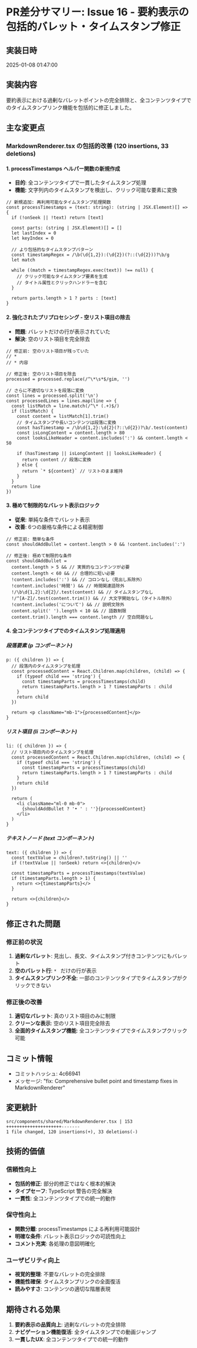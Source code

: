 # PR差分サマリー: Issue 16 - 要約表示の包括的バレット・タイムスタンプ修正

## 実装日時
2025-01-08 01:47:00

## 実装内容
要約表示における過剰なバレットポイントの完全排除と、全コンテンツタイプでのタイムスタンプリンク機能を包括的に修正しました。

## 主な変更点

### MarkdownRenderer.tsx の包括的改善 (120 insertions, 33 deletions)

#### 1. processTimestamps ヘルパー関数の新規作成
- **目的**: 全コンテンツタイプで一貫したタイムスタンプ処理
- **機能**: 文字列内のタイムスタンプを検出し、クリック可能な要素に変換

```tsx
// 新規追加: 再利用可能なタイムスタンプ処理関数
const processTimestamps = (text: string): (string | JSX.Element)[] => {
  if (!onSeek || !text) return [text]
  
  const parts: (string | JSX.Element)[] = []
  let lastIndex = 0
  let keyIndex = 0
  
  // より包括的なタイムスタンプパターン
  const timestampRegex = /\b(\d{1,2}):(\d{2})(?::(\d{2}))?\b/g
  let match
  
  while ((match = timestampRegex.exec(text)) !== null) {
    // クリック可能なタイムスタンプ要素を生成
    // タイトル属性とクリックハンドラーを含む
  }
  
  return parts.length > 1 ? parts : [text]
}
```

#### 2. 強化されたプリプロセシング - 空リスト項目の除去
- **問題**: バレットだけの行が表示されていた
- **解決**: 空のリスト項目を完全除去

```tsx
// 修正前: 空のリスト項目が残っていた
// * 
// * 内容

// 修正後: 空のリスト項目を除去
processed = processed.replace(/^\*\s*$/gim, '')

// さらに不適切なリストを段落に変換
const lines = processed.split('\n')
const processedLines = lines.map(line => {
  const listMatch = line.match(/^\* (.+)$/)
  if (listMatch) {
    const content = listMatch[1].trim()
    // タイムスタンプや長いコンテンツは段落に変換
    const hasTimestamp = /\b\d{1,2}:\d{2}(?::\d{2})?\b/.test(content)
    const isLongContent = content.length > 80
    const looksLikeHeader = content.includes(':') && content.length < 50
    
    if (hasTimestamp || isLongContent || looksLikeHeader) {
      return content // 段落に変換
    } else {
      return `* ${content}` // リストのまま維持
    }
  }
  return line
})
```

#### 3. 極めて制限的なバレット表示ロジック
- **従来**: 単純な条件でバレット表示
- **改善**: 6つの厳格な条件による精密制御

```tsx
// 修正前: 簡単な条件
const shouldAddBullet = content.length > 0 && !content.includes(':')

// 修正後: 極めて制限的な条件
const shouldAddBullet = 
  content.length > 5 && // 実質的なコンテンツが必要
  content.length < 60 && // 合理的に短い必要
  !content.includes(':') && // コロンなし（見出し系除外）
  !content.includes('時間') && // 時間関連語除外
  !/\b\d{1,2}:\d{2}/.test(content) && // タイムスタンプなし
  !/^[A-Z]/.test(content.trim()) && // 大文字開始なし（タイトル除外）
  !content.includes('について') && // 説明文除外
  content.split(' ').length < 10 && // 語数制限
  content.trim().length === content.length // 空白問題なし
```

#### 4. 全コンテンツタイプでのタイムスタンプ処理適用

##### 段落要素 (p コンポーネント)
```tsx
p: ({ children }) => {
  // 段落内のタイムスタンプを処理
  const processedContent = React.Children.map(children, (child) => {
    if (typeof child === 'string') {
      const timestampParts = processTimestamps(child)
      return timestampParts.length > 1 ? timestampParts : child
    }
    return child
  })
  
  return <p className="mb-1">{processedContent}</p>
}
```

##### リスト項目 (li コンポーネント)
```tsx
li: ({ children }) => {
  // リスト項目内のタイムスタンプを処理
  const processedContent = React.Children.map(children, (child) => {
    if (typeof child === 'string') {
      const timestampParts = processTimestamps(child)
      return timestampParts.length > 1 ? timestampParts : child
    }
    return child
  })
  
  return (
    <li className="ml-0 mb-0">
      {shouldAddBullet ? '• ' : ''}{processedContent}
    </li>
  )
}
```

##### テキストノード (text コンポーネント)
```tsx
text: ({ children }) => {
  const textValue = children?.toString() || ''
  if (!textValue || !onSeek) return <>{children}</>
  
  const timestampParts = processTimestamps(textValue)
  if (timestampParts.length > 1) {
    return <>{timestampParts}</>
  }
  
  return <>{children}</>
}
```

## 修正された問題

### 修正前の状況
1. **過剰なバレット**: 見出し、長文、タイムスタンプ付きコンテンツにもバレット
2. **空のバレット行**: `* ` だけの行が表示
3. **タイムスタンプリンク不全**: 一部のコンテンツタイプでタイムスタンプがクリックできない

### 修正後の改善
1. **適切なバレット**: 真のリスト項目のみに制限
2. **クリーンな表示**: 空のリスト項目完全除去
3. **全面的タイムスタンプ機能**: 全コンテンツタイプでタイムスタンプクリック可能

## コミット情報
- コミットハッシュ: 4c66941
- メッセージ: "fix: Comprehensive bullet point and timestamp fixes in MarkdownRenderer"

## 変更統計
```
src/components/shared/MarkdownRenderer.tsx | 153 +++++++++++++++++++++-------
1 file changed, 120 insertions(+), 33 deletions(-)
```

## 技術的価値

### 信頼性向上
- **包括的修正**: 部分的修正ではなく根本的解決
- **タイプセーフ**: TypeScript 警告の完全解決
- **一貫性**: 全コンテンツタイプでの統一的動作

### 保守性向上
- **関数分離**: processTimestamps による再利用可能設計
- **明確な条件**: バレット表示ロジックの可読性向上
- **コメント充実**: 各処理の意図明確化

### ユーザビリティ向上
- **視覚的整理**: 不要なバレットの完全排除
- **機能性確保**: タイムスタンプリンクの全面復活
- **読みやすさ**: コンテンツの適切な階層表現

## 期待される効果
1. **要約表示の品質向上**: 過剰なバレットの完全排除
2. **ナビゲーション機能復活**: 全タイムスタンプでの動画ジャンプ
3. **一貫したUX**: 全コンテンツタイプでの統一的動作